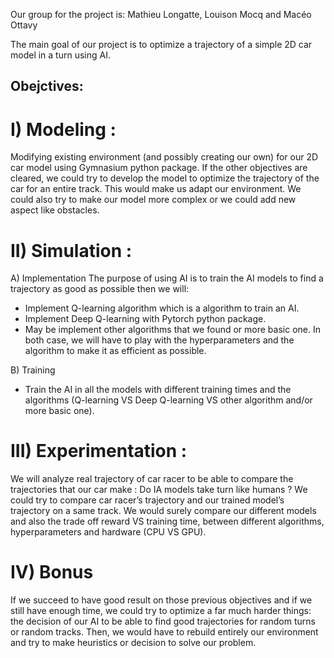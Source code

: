 Our group for the project is: Mathieu Longatte, Louison Mocq and Macéo Ottavy

The main goal of our project is to optimize a trajectory of a simple 2D car model in a turn using AI.

## Obejctives:
 # I) Modeling :
Modifying existing environment (and possibly creating our own) for our 2D car model using Gymnasium python package. If the other objectives are cleared, we could try to develop the model to optimize the trajectory of the car for an entire track. This would make us adapt our environment. We could also try to make our model more complex or we could add new aspect like obstacles.


 # II) Simulation :
 A) Implementation
  The purpose of using AI is to train the AI models to find a trajectory as good as possible then we will:
  - Implement Q-learning algorithm which is a algorithm to train an AI.
  - Implement Deep Q-learning with Pytorch python package.
  - May be implement other algorithms that we found or more basic one.
  In both case, we will have to play with the hyperparameters and the algorithm to make it as efficient as possible.

  B) Training
  - Train the AI in all the models with different training times and the algorithms (Q-learning VS Deep Q-learning VS other algorithm and/or more basic one).


 # III) Experimentation :
 We will analyze real trajectory of car racer to be able to compare the trajectories that our car make : Do IA models take turn like humans ? We could try to compare car racer’s trajectory and our trained model’s trajectory on a same track. We would surely compare our different models and also the trade off reward VS training time, between different algorithms, hyperparameters and hardware (CPU VS GPU).


 # IV) Bonus
If we succeed to have good result on those previous objectives and if we still have enough time, we could try to optimize a far much harder things: the decision of our AI to be able to find good trajectories for random turns or random tracks. Then, we would have to rebuild entirely our environment and try to make heuristics or decision to solve our problem.
